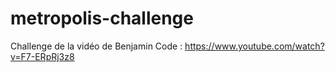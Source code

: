 # metropolis-challenge
Challenge de la vidéo de Benjamin Code : https://www.youtube.com/watch?v=F7-ERpRj3z8
